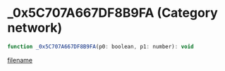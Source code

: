 # _0x5C707A667DF8B9FA (Category network)

```js
function _0x5C707A667DF8B9FA(p0: boolean, p1: number): void
```

[filename](_0x5C707A667DF8B9FA_m.md ':include')
